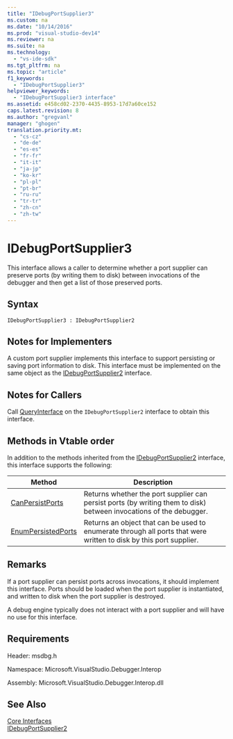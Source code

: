 ```yaml
---
title: "IDebugPortSupplier3"
ms.custom: na
ms.date: "10/14/2016"
ms.prod: "visual-studio-dev14"
ms.reviewer: na
ms.suite: na
ms.technology: 
  - "vs-ide-sdk"
ms.tgt_pltfrm: na
ms.topic: "article"
f1_keywords: 
  - "IDebugPortSupplier3"
helpviewer_keywords: 
  - "IDebugPortSupplier3 interface"
ms.assetid: e458cd02-2370-4435-8953-17d7a60ce152
caps.latest.revision: 8
ms.author: "gregvanl"
manager: "ghogen"
translation.priority.mt: 
  - "cs-cz"
  - "de-de"
  - "es-es"
  - "fr-fr"
  - "it-it"
  - "ja-jp"
  - "ko-kr"
  - "pl-pl"
  - "pt-br"
  - "ru-ru"
  - "tr-tr"
  - "zh-cn"
  - "zh-tw"
---
```

# IDebugPortSupplier3
This interface allows a caller to determine whether a port supplier can preserve ports (by writing them to disk) between invocations of the debugger and then get a list of those preserved ports.  
  
## Syntax  
  
```  
IDebugPortSupplier3 : IDebugPortSupplier2  
```  
  
## Notes for Implementers  
 A custom port supplier implements this interface to support persisting or saving port information to disk. This interface must be implemented on the same object as the [IDebugPortSupplier2](../extensibility/idebugportsupplier2.md) interface.  
  
## Notes for Callers  
 Call [QueryInterface](../Topic/QueryInterface.md) on the `IDebugPortSupplier2` interface to obtain this interface.  
  
## Methods in Vtable order  
 In addition to the methods inherited from the [IDebugPortSupplier2](../extensibility/idebugportsupplier2.md) interface, this interface supports the following:  
  
|Method|Description|  
|------------|-----------------|  
|[CanPersistPorts](../extensibility/idebugportsupplier3--canpersistports.md)|Returns whether the port supplier can persist ports (by writing them to disk) between invocations of the debugger.|  
|[EnumPersistedPorts](../extensibility/idebugportsupplier3--enumpersistedports.md)|Returns an object that can be used to enumerate through all ports that were written to disk by this port supplier.|  
  
## Remarks  
 If a port supplier can persist ports across invocations, it should implement this interface. Ports should be loaded when the port supplier is instantiated, and written to disk when the port supplier is destroyed.  
  
 A debug engine typically does not interact with a port supplier and will have no use for this interface.  
  
## Requirements  
 Header: msdbg.h  
  
 Namespace: Microsoft.VisualStudio.Debugger.Interop  
  
 Assembly: Microsoft.VisualStudio.Debugger.Interop.dll  
  
## See Also  
 [Core Interfaces](../extensibility/core-interfaces.md)   
 [IDebugPortSupplier2](../extensibility/idebugportsupplier2.md)